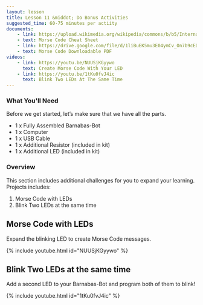 ```yaml
---
layout: lesson
title: Lesson 11 &middot; Do Bonus Activities
suggested_time: 60-75 minutes per actiity
documents:
    - link: https://upload.wikimedia.org/wikipedia/commons/b/b5/International_Morse_Code.svg
    - text: Morse Code Cheat Sheet
    - link: https://drive.google.com/file/d/1liBuEK5mu3E04ymCv_On7b9cEDAkBJO1/view?usp=drive_open
    - text: Morse Code Downloadable PDF
videos:
    - link: https://youtu.be/NUUSjKGyywo
      text: Create Morse Code With Your LED
    - link: https://youtu.be/1tKu0fvJ4ic
      text: Blink Two LEDs At The Same Time
---
```

### What You'll Need

Before we get started, let’s make sure that we have all the parts.

- 1 x Fully Assembled Barnabas-Bot
- 1 x Computer
- 1 x USB Cable
- 1 x Additional Resistor (included in kit)
- 1 x Additional LED (included in kit)

### Overview

This section includes additional challenges for you to expand your learning.  Projects includes:
1. Morse Code with LEDs
2. Blink Two LEDs at the same time

## Morse Code with LEDs

Expand the blinking LED to create Morse Code messages.

{% include youtube.html id="NUUSjKGyywo" %}



## Blink Two LEDs at the same time

Add a second LED to your Barnabas-Bot and program both of them to blink!

{% include youtube.html id="1tKu0fvJ4ic" %}

